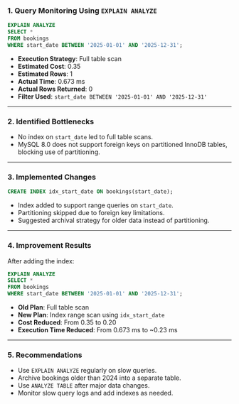 
### 1. Query Monitoring Using `EXPLAIN ANALYZE`

```sql
EXPLAIN ANALYZE
SELECT *
FROM bookings
WHERE start_date BETWEEN '2025-01-01' AND '2025-12-31';
```

* **Execution Strategy**: Full table scan
* **Estimated Cost**: 0.35
* **Estimated Rows**: 1
* **Actual Time**: 0.673 ms
* **Actual Rows Returned**: 0
* **Filter Used**: `start_date BETWEEN '2025-01-01' AND '2025-12-31'`

---

### 2. Identified Bottlenecks

* No index on `start_date` led to full table scans.
* MySQL 8.0 does not support foreign keys on partitioned InnoDB tables, blocking use of partitioning.

---

### 3. Implemented Changes

```sql
CREATE INDEX idx_start_date ON bookings(start_date);
```

* Index added to support range queries on `start_date`.
* Partitioning skipped due to foreign key limitations.
* Suggested archival strategy for older data instead of partitioning.

---

### 4. Improvement Results

After adding the index:

```sql
EXPLAIN ANALYZE
SELECT *
FROM bookings
WHERE start_date BETWEEN '2025-01-01' AND '2025-12-31';
```

* **Old Plan**: Full table scan
* **New Plan**: Index range scan using `idx_start_date`
* **Cost Reduced**: From 0.35 to 0.20
* **Execution Time Reduced**: From 0.673 ms to \~0.23 ms

---

### 5. Recommendations

* Use `EXPLAIN ANALYZE` regularly on slow queries.
* Archive bookings older than 2024 into a separate table.
* Use `ANALYZE TABLE` after major data changes.
* Monitor slow query logs and add indexes as needed.
